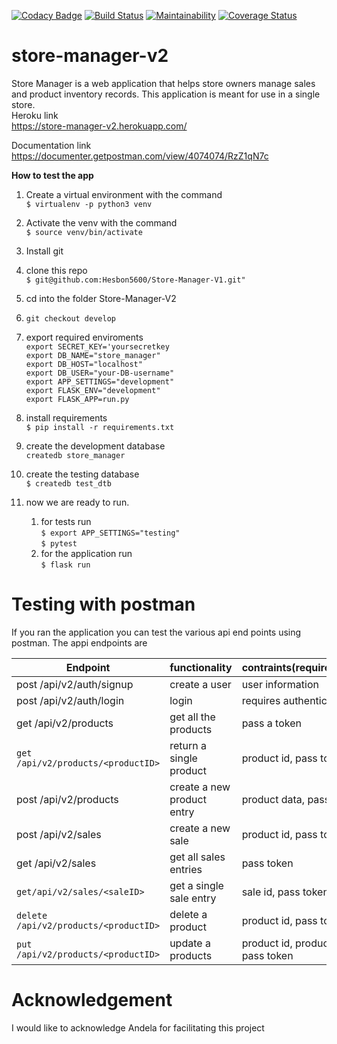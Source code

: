 
[![Codacy Badge](https://api.codacy.com/project/badge/Grade/c3b6ff6f490b4da898e2b81140daf1f6)](https://app.codacy.com/app/Hesbon5600/store-manager-v2?utm_source=github.com&utm_medium=referral&utm_content=Hesbon5600/store-manager-v2&utm_campaign=Badge_Grade_Dashboard)
[![Build Status](https://travis-ci.org/Hesbon5600/store-manager-v2.svg?branch=develop)](https://travis-ci.org/Hesbon5600/store-manager-v2)
[![Maintainability](https://api.codeclimate.com/v1/badges/ea9c72b259e0ddb799ff/maintainability)](https://codeclimate.com/github/Hesbon5600/store-manager-v2/maintainability)
[![Coverage Status](https://coveralls.io/repos/github/Hesbon5600/store-manager-v2/badge.svg?branch=bg-fixing-bugs-v2-161576896)](https://coveralls.io/github/Hesbon5600/store-manager-v2?branch=bg-fixing-bugs-v2-161576896)  
  

# store-manager-v2
Store Manager is a web application that helps store owners manage sales and product inventory records. This application is meant for use in a single store.  
Heroku link  
https://store-manager-v2.herokuapp.com/  

Documentation link  
https://documenter.getpostman.com/view/4074074/RzZ1qN7c  


**How to test the app**
1. Create  a virtual environment with the command  
`$ virtualenv -p python3 venv`  

1. Activate the venv with the command     
`$ source venv/bin/activate`

1. Install git  
1. clone this repo  
`$ git@github.com:Hesbon5600/Store-Manager-V1.git"` 
  
1. cd into the folder Store-Manager-V2  
1. `git checkout develop`  
1. export required enviroments  
	`export SECRET_KEY='yoursecretkey`  
	`export DB_NAME="store_manager"`  
	`export DB_HOST="localhost"`  
	`export DB_USER="your-DB-username"`  
	`export APP_SETTINGS="development"`  
	`export FLASK_ENV="development"`  
	`export FLASK_APP=run.py`  
  
1. install requirements      
`$ pip install -r requirements.txt` 
1. create the development database  
	`createdb store_manager`  
1. create the testing database  
`$ createdb test_dtb`
1. now we are ready to run. 
	1. for tests run  
         `$ export APP_SETTINGS="testing"`  
	`$ pytest`   
	1. for the application run  
	`$ flask run`  

# Testing with postman
If you ran the application you can test the various api end points using postman. The appi endpoints are  

|Endpoint|functionality|contraints(requirements)|
|-------|-------------|----------|
|post /api/v2/auth/signup|create a user|user information|
|post /api/v2/auth/login | login |requires authentication |
|get /api/v2/products| get all the products| pass a token |
|`get /api/v2/products/<productID>`|return a single product| product id, pass token|
|post /api/v2/products | create a new product entry| product data, pass token|
|post /api/v2/sales | create a new sale| product id, pass token|
|get /api/v2/sales | get all sales entries| pass token|
|`get/api/v2/sales/<saleID>`|get a single sale entry| sale id, pass token| 
|`delete /api/v2/products/<productID>` | delete a product| product id, pass token|
|`put /api/v2/products/<productID>` | update a products|product id, product data, pass token|


# Acknowledgement
I would like to acknowledge Andela for facilitating this project
